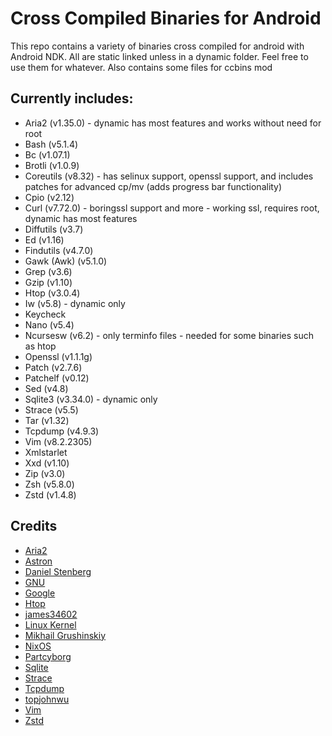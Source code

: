 # Cross Compiled Binaries for Android
This repo contains a variety of binaries cross compiled for android with Android NDK. All are static linked unless in a dynamic folder. Feel free to use them for whatever. Also contains some files for ccbins mod

## Currently includes:
* Aria2 (v1.35.0) - dynamic has most features and works without need for root
* Bash (v5.1.4)
* Bc (v1.07.1)
* Brotli (v1.0.9)
* Coreutils (v8.32) - has selinux support, openssl support, and includes patches for advanced cp/mv (adds progress bar functionality)
* Cpio (v2.12)
* Curl (v7.72.0) - boringssl support and more - working ssl, requires root, dynamic has most features
* Diffutils (v3.7)
* Ed (v1.16)
* Findutils (v4.7.0)
* Gawk (Awk) (v5.1.0)
* Grep (v3.6)
* Gzip (v1.10)
* Htop (v3.0.4)
* Iw (v5.8) - dynamic only
* Keycheck
* Nano (v5.4)
* Ncursesw (v6.2) - only terminfo files - needed for some binaries such as htop
* Openssl (v1.1.1g)
* Patch (v2.7.6)
* Patchelf (v0.12)
* Sed (v4.8)
* Sqlite3 (v3.34.0) - dynamic only
* Strace (v5.5)
* Tar (v1.32)
* Tcpdump (v4.9.3)
* Vim (v8.2.2305)
* Xmlstarlet
* Xxd (v1.10)
* Zip (v3.0)
* Zsh (v5.8.0)
* Zstd (v1.4.8)

## Credits
* [Aria2](https://github.com/aria2/aria2)
* [Astron](https://github.com/file/file)
* [Daniel Stenberg](https://curl.haxx.se)
* [GNU](https://www.gnu.org/software)
* [Google](https://github.com/google/brotli)
* [Htop](https://github.com/hishamhm/htop)
* [james34602](https://github.com/james34602)
* [Linux Kernel](https://www.kernel.org)
* [Mikhail Grushinskiy](http://xmlstar.sourceforge.net)
* [NixOS](https://nixos.org/patchelf.html)
* [Partcyborg](https://github.com/Magisk-Modules-Repo/zsh_arm64)
* [Sqlite](https://sqlite.org/index.html)
* [Strace](https://github.com/strace/strace)
* [Tcpdump](https://www.tcpdump.org)
* [topjohnwu](https://github.com/topjohnwu/ndk-box-kitchen)
* [Vim](https://github.com/vim/vim)
* [Zstd](https://github.com/facebook/zstd)
